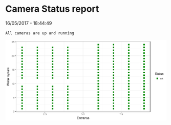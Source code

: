 Camera Status report
================
16/05/2017 - 18:44:49

    All cameras are up and running

![](camreport_files/figure-markdown_github/unnamed-chunk-2-1.png)
